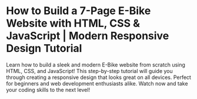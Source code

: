 # How to Build a 7-Page E-Bike Website with HTML, CSS & JavaScript | Modern Responsive Design Tutorial

Learn how to build a sleek and modern E-Bike website from scratch using HTML, CSS, and JavaScript! This step-by-step tutorial will guide you through creating a responsive design that looks great on all devices. Perfect for beginners and web development enthusiasts alike. Watch now and take your coding skills to the next level!
